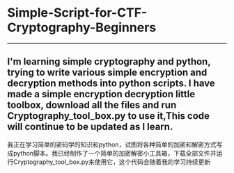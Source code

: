 # Simple-Script-for-CTF-Cryptography-Beginners
------------------------------------------------------------------------------------------------------------------------------------------------------------------------
I'm learning simple cryptography and python, trying to write various simple encryption and decryption methods into python scripts. I have made a simple encryption decryption little toolbox, download all the files and run Cryptography_tool_box.py to use it,This code will continue to be updated as I learn.
------------------------------------------------------------------------------------------------------------------------------------------------------------------------
我正在学习简单的密码学的知识和python，试图将各种简单的加密和解密方式写成python脚本。我已经制作了一个简单的加密解密小工具箱，下载全部文件并运行Cryptography_tool_box.py来使用它，这个代码会随着我的学习持续更新
